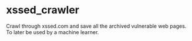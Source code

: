 # xssed_crawler
Crawl through xssed.com and save all the archived vulnerable web pages. To later be used by a machine learner.
